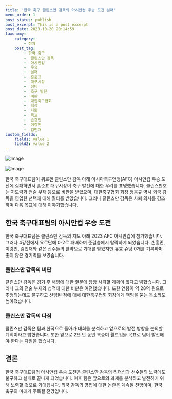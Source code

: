 ```yaml
---
title: '한국 축구 클린스만 감독의 아시안컵 우승 도전 실패'
menu_order: 1
post_status: publish
post_excerpt: This is a post excerpt
post_date: 2023-10-20 20:14:59
taxonomy:
    category:
        - 정치
    post_tag:
        - 한국 축구
        -  클린스만 감독
        -  아시안컵
        -  우승
        -  실패
        -  홍준표
        -  대구시장
        -  정비
        -  축구 발전
        -  비판
        -  대한축구협회
        -  회장
        -  사퇴
        -  목표
        -  손흥민
        -  이강인
        -  김민재
custom_fields:
    field1: value 1
    field2: value 2
---
```


![Image](https://imgnews.pstatic.net/image/018/2024/02/07/0005669424_001_20240207092901030.jpg?type=w647)

![Image](https://imgnews.pstatic.net/image/018/2024/02/07/0005669424_002_20240207092901054.jpg?type=w647)


한국 축구대표팀이 위르겐 클린스만 감독 아래 아시아축구연맹(AFC) 아시안컵 우승 도전에 실패하면서 홍준표 대구시장이 축구 발전에 대한 우려를 표명했습니다. 클린스만호는 지도력과 전술 부재 등으로 비판을 받았으며, 대한축구협회 회장 정몽규 역시 외국 감독을 영입한 선택에 대해 질타를 받았습니다. 그러나 클린스만 감독은 사퇴 의사를 강조하며 다음 목표에 대해 이야기했습니다.  

## 한국 축구대표팀의 아시안컵 우승 도전

한국 축구대표팀은 클린스만 감독의 지도 아래 2023 AFC 아시안컵에 참가했습니다. 그러나 4강전에서 요르단에 0-2로 패배하며 준결승에서 탈락하게 되었습니다. 손흥민, 이강인, 김민재와 같은 선수들의 활약으로 기대를 받았지만 유효 슈팅 0개를 기록하며 좋지 않은 경기력을 보였습니다.

### 클린스만 감독의 비판

클린스만 감독은 경기 후 해임에 대한 질문에 당장 사퇴할 계획이 없다고 밝혔습니다. 그러나 그의 전술 부재와 성적에 대한 비판은 여전했습니다. 또한 연봉이 약 28억 원으로 추정되는데도 불구하고 선임된 점에 대해 대한축구협회 회장에게 책임을 묻는 목소리도 높아졌습니다.

### 클린스만 감독의 다짐

클린스만 감독은 팀과 한국으로 돌아가 대회를 분석하고 앞으로의 발전 방향을 논의할 계획이라고 밝혔습니다. 또한 앞으로 2년 반 동안 북중미 월드컵을 목표로 팀이 발전해야 한다는 다짐을 했습니다.

## 결론

한국 축구대표팀의 아시안컵 우승 도전은 클린스만 감독의 리더십과 선수들의 노력에도 불구하고 실패로 끝나게 되었습니다. 이후 팀은 앞으로의 과제를 분석하고 발전하기 위해 노력할 것으로 기대됩니다. 외국 감독의 영입에 대한 논란은 계속될 전망이며, 한국 축구의 미래가 주목될 전망입니다.

